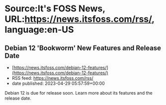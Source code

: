# Source:It's FOSS News, URL:https://news.itsfoss.com/rss/, language:en-US

## Debian 12 'Bookworm' New Features and Release Date
 - [https://news.itsfoss.com/debian-12-features/](https://news.itsfoss.com/debian-12-features/)
 - RSS feed: https://news.itsfoss.com/rss/
 - date published: 2023-04-29 05:57:59+00:00

Debian 12 is due for release soon. Learn more about its features and the release date.

